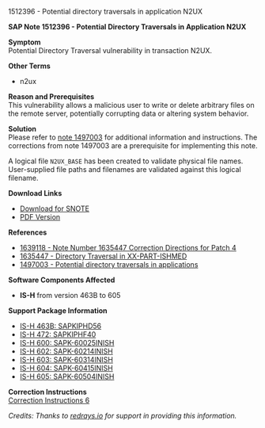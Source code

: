 1512396 - Potential directory traversals in application N2UX

**SAP Note 1512396 - Potential Directory Traversals in Application N2UX**

**Symptom**  
Potential Directory Traversal vulnerability in transaction N2UX.

**Other Terms**  
- n2ux

**Reason and Prerequisites**  
This vulnerability allows a malicious user to write or delete arbitrary files on the remote server, potentially corrupting data or altering system behavior.

**Solution**  
Please refer to [note 1497003](https://me.sap.com/notes/1497003) for additional information and instructions. The corrections from note 1497003 are a prerequisite for implementing this note.

A logical file `N2UX_BASE` has been created to validate physical file names. User-supplied file paths and filenames are validated against this logical filename.

**Download Links**  
- [Download for SNOTE](https://notesdownloads.sap.com/note/0040000008962872017)  
- [PDF Version](https://userapps.support.sap.com/sap/support/sfm/notes/print/0001512396?language=en-US&token=64829E5F9A06A490D5736D5A03F6D625)

**References**  
- [1639118 - Note Number 1635447 Correction Directions for Patch 4](https://me.sap.com/notes/1639118)  
- [1635447 - Directory Traversal in XX-PART-ISHMED](https://me.sap.com/notes/1635447)  
- [1497003 - Potential directory traversals in applications](https://me.sap.com/notes/1497003)

**Software Components Affected**  
- **IS-H** from version 463B to 605

**Support Package Information**  
- [IS-H 463B: SAPKIPHD56](https://me.sap.com/supportpackage/SAPKIPHD56)  
- [IS-H 472: SAPKIPHF40](https://me.sap.com/supportpackage/SAPKIPHF40)  
- [IS-H 600: SAPK-60025INISH](https://me.sap.com/supportpackage/SAPK-60025INISH)  
- [IS-H 602: SAPK-60214INISH](https://me.sap.com/supportpackage/SAPK-60214INISH)  
- [IS-H 603: SAPK-60314INISH](https://me.sap.com/supportpackage/SAPK-60314INISH)  
- [IS-H 604: SAPK-60415INISH](https://me.sap.com/supportpackage/SAPK-60415INISH)  
- [IS-H 605: SAPK-60504INISH](https://me.sap.com/supportpackage/SAPK-60504INISH)

**Correction Instructions**  
[Correction Instructions 6](https://me.sap.com/corrins/0001512396/6)

*Credits: Thanks to [redrays.io](https://redrays.io) for support in providing this information.*